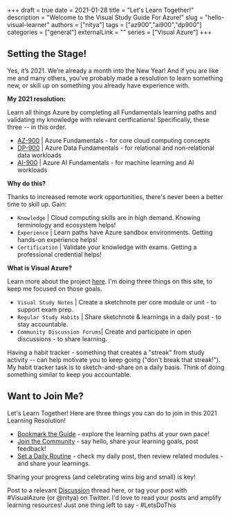 +++ 
draft = true
date = 2021-01-28
title = "Let's Learn Together!"
description = "Welcome to the Visual Study Guide For Azure!"
slug = "hello-visual-learner"
authors = ["nitya"]
tags = ["az900","ai900","dp900"]
categories = ["general"]
externalLink = ""
series = ["Visual Azure"]
+++

## Setting the Stage!

Yes, it’s 2021. We’re already a month into the New Year! And if you are like me and many others, you’ve probably made a resolution to learn something new, or skill up on something you already have experience with.

**My 2021 resolution:** 

Learn all things Azure by completing all Fundamentals learning paths and validating my knowledge with relevant certfications! Specifically, these three -- in this order.

 * [AZ-900](https://docs.microsoft.com/en-us/learn/certifications/azure-fundamentals) | Azure Fundamentals - for core cloud computing concepts
 * [DP-900](https://docs.microsoft.com/learn/certifications/azure-data-fundamentals) | Azure Data Fundamentals - for relational and non-relational data workloads
 * [AI-900](https://docs.microsoft.com/learn/certifications/azure-ai-fundamentals) | Azure AI Fundamentals - for machine learning and AI workloads
 
**Why do this?**

Thanks to increased remote work opportunities, there's never been a better time to skill up. Gain:

 * `Knowledge` | Cloud computing skills are in high demand. Knowing terminology and ecosystem helps!
 * `Experience` | Learn paths have Azure sandbox environments. Getting hands-on experience helps!
 * `Certification` | Validate your knowledge with exams. Getting a professional credential helps!

**What is Visual Azure?**

Learn more about the project [here](https://sketchthedocs.dev/visual-azure/about/). I'm doing three things on this site, to keep me focused on those goals.

 * `Visual Study Notes` | Create a sketchnote per core module or unit - to support exam prep.
 * `Regular Study Habits` | Share sketchnote & learnings in a daily post - to stay accountable.
 * `Community Discussion Forums`| Create and participate in open discussions - to share learning.

Having a habit tracker - something that creates a "streak" from study activity -- can help motivate you to keep going ("don't break that streak!"). My habit tracker task is to sketch-and-share on a daily basis. Think of doing something similar to keep you accountable.


## Want to Join Me?

 Let's Learn Together! Here are three things you can do to join in this 2021 Learning Resolution!
  * [Bookmark the Guide](https://sketchthedocs.dev/visual-azure/guide/) - explore the learning paths at your own pace!
  * [Join the Community](https://github.com/SketchTheDocs/visual-azure/discussions) - say hello, share your learning goals, post feedback!
  * [Set a Daily Routine](https://sketchthedocs.dev/visual-azure/posts/) - check my daily post, then review related modules - and share your learnings.

Sharing your progress (and celebrating wins big and small) is key! 

Post to a relevant [Discussion](https://github.com/SketchTheDocs/visual-azure/discussions) thread here, or tag your post with #VisualAzure (or @nitya) on Twitter. I'd love to read your posts and amplify learning resources! Just one thing left to say - #LetsDoThis